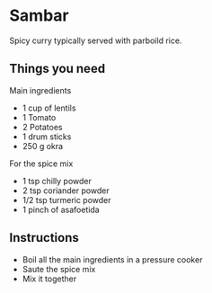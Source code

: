 # Sambar

Spicy curry typically served with parboild rice.

## Things you need

Main ingredients
- 1 cup of lentils
- 1 Tomato
- 2 Potatoes
- 1 drum sticks
- 250 g okra

For the spice mix
- 1 tsp chilly powder
- 2 tsp coriander powder
- 1/2 tsp turmeric powder
- 1 pinch of asafoetida

## Instructions

- Boil all the main ingredients in a pressure cooker
- Saute the spice mix
- Mix it together
